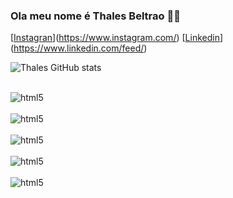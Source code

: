 ### Ola meu nome é Thales Beltrao 👨‍💻
[[Instagran](https://img.shields.io/badge/Instagram-E4405F?style=for-the-badge&logo=instagram&logoColor=white)](https://www.instagram.com/)
[[Linkedin](https://img.shields.io/badge/LinkedIn-0077B5?style=for-the-badge&logo=linkedin&logoColor=white)](https://www.linkedin.com/feed/)

![Thales GitHub stats](https://github-readme-stats.vercel.app/api?username=ThalesBeltrao&show_icons=true&theme=dracula)

<div style="display: inline_block"><br/>
<img align="center" alt="html5" scr="https://img.shields.io/badge/Python-14354C?style=for-the-badge&logo=python&logoColor=white" />
</div>

<div style="display: inline_block"><br/>
<img align="center" alt="html5" scr="https://img.shields.io/badge/Django-092E20?style=for-the-badge&logo=django&logoColor=white" />
</div>

<div style="display: inline_block"><br/>
<img align="center" alt="html5" scr="https://img.shields.io/badge/MySQL-00000F?style=for-the-badge&logo=mysql&logoColor=white"/>
</div>

<div style="display: inline_block"><br/>
<img align="center" alt="html5" scr="https://img.shields.io/badge/HTML5-E34F26?style=for-the-badge&logo=html5&logoColor=white" />
</div>


<div style="display: inline_block"><br/>
<img align="center" alt="html5" scr="https://img.shields.io/badge/CSS3-1572B6?style=for-the-badge&logo=css3&logoColor=white" />
</div>

